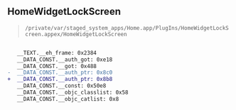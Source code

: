 ## HomeWidgetLockScreen

> `/private/var/staged_system_apps/Home.app/PlugIns/HomeWidgetLockScreen.appex/HomeWidgetLockScreen`

```diff

   __TEXT.__eh_frame: 0x2384
   __DATA_CONST.__auth_got: 0xe18
   __DATA_CONST.__got: 0x488
-  __DATA_CONST.__auth_ptr: 0x8c0
+  __DATA_CONST.__auth_ptr: 0x8b8
   __DATA_CONST.__const: 0x50e8
   __DATA_CONST.__objc_classlist: 0x58
   __DATA_CONST.__objc_catlist: 0x8

```
